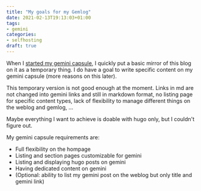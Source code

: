 ```yaml
---
title: "My goals for my Gemlog"
date: 2021-02-13T19:13:03+01:00
tags:
- gemini
categories:
- selfhosting
draft: true
---
```



When I [started my gemini capsule](), I quickly put a basic mirror of this blog on it as a temporary thing. I do have a goal to write specific content on my gemini capsule (more reasons on this later).

This temporary version is not good enough at the moment. Links in md are not changed into gemini links and still in markdown format, no listing page for specific content types, lack of flexibility to manage different things on the weblog and gemlog, …

Maybe everything I want to achieve is doable with hugo only, but I couldn't figure out.

My gemini capsule requirements are:
- Full flexibility on the hompage
- Listing and section pages customizable for gemini
- Listing and displaying hugo posts on gemini
- Having dedicated content on gemini
- (Optional: ability to list my gemini post on the weblog but only title and gemini link)



